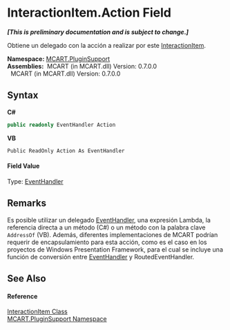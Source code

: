 # InteractionItem.Action Field
 _**\[This is preliminary documentation and is subject to change.\]**_

Obtiene un delegado con la acción a realizar por este <a href="ed917822-10d2-6d76-5a74-d2ab1af39554">InteractionItem</a>.

**Namespace:**&nbsp;<a href="4abc7841-aae2-1ecc-94fa-a3d251746bda">MCART.PluginSupport</a><br />**Assemblies:**&nbsp;&nbsp;MCART (in MCART.dll) Version: 0.7.0.0<br />&nbsp;&nbsp;MCART (in MCART.dll) Version: 0.7.0.0<br />

## Syntax

**C#**<br />
``` C#
public readonly EventHandler Action
```

**VB**<br />
``` VB
Public ReadOnly Action As EventHandler
```


#### Field Value
Type: <a href="http://msdn2.microsoft.com/es-es/library/xhb70ccc" target="_blank">EventHandler</a>

## Remarks
Es posible utilizar un delegado <a href="http://msdn2.microsoft.com/es-es/library/xhb70ccc" target="_blank">EventHandler</a>, una expresión Lambda, la referencia directa a un método (C#) o un método con la palabra clave `AddressOf` (VB). Además, diferentes implementaciones de MCART podrían requerir de encapsulamiento para esta acción, como es el caso en los proyectos de Windows Presentation Framework, para el cual se incluye una función de conversión entre <a href="http://msdn2.microsoft.com/es-es/library/xhb70ccc" target="_blank">EventHandler</a> y RoutedEventHandler.

## See Also


#### Reference
<a href="ed917822-10d2-6d76-5a74-d2ab1af39554">InteractionItem Class</a><br /><a href="4abc7841-aae2-1ecc-94fa-a3d251746bda">MCART.PluginSupport Namespace</a><br />